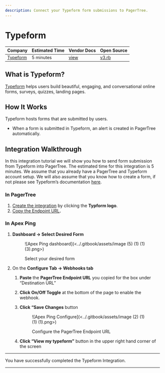 ```yaml
---
description: Connect your Typeform form submissions to PagerTree.
---
```


# Typeform

| Company                               | Estimated Time | Vendor Docs                                     | Open Source                                                                                                                 |
| ------------------------------------- | -------------- | ----------------------------------------------- | --------------------------------------------------------------------------------------------------------------------------- |
| [Typeform](https://www.typeform.com/) | 5 minutes      | [view](https://www.typeform.com/help/webhooks/) | [v3.rb](https://github.com/PagerTree/pager\_tree-integrations/blob/main/app/models/pager\_tree/integrations/typeform/v3.rb) |

## What is Typeform?

[Typeform](https://www.typeform.com/) helps users build beautiful, engaging, and conversational online forms, surveys, quizzes, landing pages.

## How It Works

Typeform hosts forms that are submitted by users.

* When a form is submitted in Typeform, an alert is created in PagerTree automatically.

## Integration Walkthrough

In this integration tutorial we will show you how to send form submission from Typeform into PagerTree. The estimated time for this integration is 5 minutes. We assume that you already have a PagerTree and Typeform account setup. We will also assume that you know how to create a form, if not please see Typeform’s documentation [here](https://www.typeform.com/help/my-1st-typeform/).

### In PagerTree

1. [Create the integration](introduction.md#create-an-integration) by clicking the **Typform logo**.
2. [Copy the Endpoint URL](introduction.md#copy-the-endpoint-url)**.**

### **In Apex Ping**

1.  **Dashboard -> Select Desired Form**

    <figure>![Apex Ping dashboard](<../.gitbook/assets/image (5) (1) (1) (3).png>)<figcaption><p>Select your desired form</p></figcaption></figure>
2. On the **Configure Tab -> Webhooks tab**
   1. **Paste** the **PagerTree Endpoint URL** you copied for the box under “Destination URL”
   2. **Click On/Off Toggle** at the bottom of the page to enable the webhook.
   3.  **Click “Save Changes** button

       <figure>![Apex Ping Configure](<../.gitbook/assets/image (2) (1) (1) (1).png>)<figcaption><p>Configure the PagerTree Endpoint URL</p></figcaption></figure>
   4. **Click “View my typeform”** button in the upper right hand corner of the screen

***

You have successfully completed the Typeform Integration.

***

